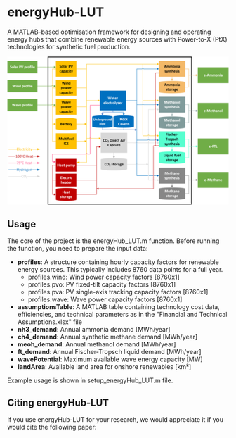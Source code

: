 # energyHub-LUT

A MATLAB-based optimisation framework for designing and operating energy hubs that combine renewable energy sources with Power-to-X (PtX) technologies for synthetic fuel production.

![image](https://github.com/rasul385/energyHub/blob/main/energy-Hub%20LUT%20Schematic.png)

## Usage
The core of the project is the energyHub_LUT.m function. Before running the function, you need to prepare the input data:
- **profiles**: A structure containing hourly capacity factors for renewable energy sources. This typically includes 8760 data points for a full year.
  - profiles.wind: Wind power capacity factors [8760x1]
  - profiles.pvo: PV fixed-tilt capacity factors [8760x1]
  - profiles.pva: PV single-axis tracking capacity factors [8760x1]
  - profiles.wave: Wave power capacity factors [8760x1]
- **assumptionsTable**: A MATLAB table containing technology cost data, efficiencies, and technical parameters as in the "Financial and Technical Assumptions.xlsx" file
- **nh3_demand**: Annual ammonia demand [MWh/year]
- **ch4_demand**: Annual synthetic methane demand [MWh/year]
- **meoh_demand**: Annual methanol demand [MWh/year]
- **ft_demand**: Annual Fischer-Tropsch liquid demand [MWh/year]
- **wavePotential**: Maximum available wave energy capacity [MW]
- **landArea**: Available land area for onshore renewables [km²]

Example usage is shown in setup_energyHub_LUT.m file.

## Citing energyHub-LUT
If you use energyHub-LUT for your research, we would appreciate it if you would cite the following paper:
